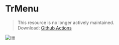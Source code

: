 # TrMenu

> This resource is no longer actively maintained.  
> Download: [Github Actions](https://github.com/TrPlugins/TrMenu/actions)

![](https://attachment.mcbbs.net/data/myattachment/forum/202108/17/142921rll20j5kie5kzk1f.gif)!!!!

